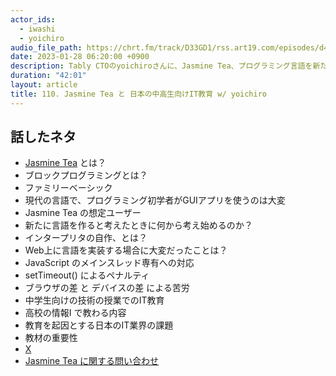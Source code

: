 ```yaml
---
actor_ids:
  - iwashi
  - yoichiro
audio_file_path: https://chrt.fm/track/D33GD1/rss.art19.com/episodes/d485bbf8-641e-4a02-8963-17f77042f3e9.mp3
date: 2023-01-28 06:20:00 +0900
description: Tably CTOのyoichiroさんに、Jasmine Tea、プログラミング言語を新たな実装、日本の中高生向けIT教育などについて語っていただきました。
duration: "42:01"
layout: article
title: 110. Jasmine Tea と 日本の中高生向けIT教育 w/ yoichiro
---
```


## 話したネタ

- [Jasmine Tea](https://jasminetea.app/) とは？
- ブロックプログラミングとは？
- ファミリーベーシック
- 現代の言語で、プログラミング初学者がGUIアプリを使うのは大変
- Jasmine Tea の想定ユーザー
- 新たに言語を作ると考えたときに何から考え始めるのか？
- インタープリタの自作、とは？
- Web上に言語を実装する場合に大変だったことは？
- JavaScript のメインスレッド専有への対応
- setTimeout() によるペナルティ
- ブラウザの差 と デバイスの差 による苦労
- 中学生向けの技術の授業でのIT教育
- 高校の情報Ⅰ で教わる内容
- 教育を起因とする日本のIT業界の課題
- 教材の重要性
- [X](https://x.com/JasmineTeaProg)
- [Jasmine Tea に関する問い合わせ](jasminetea@tably.rocks)
